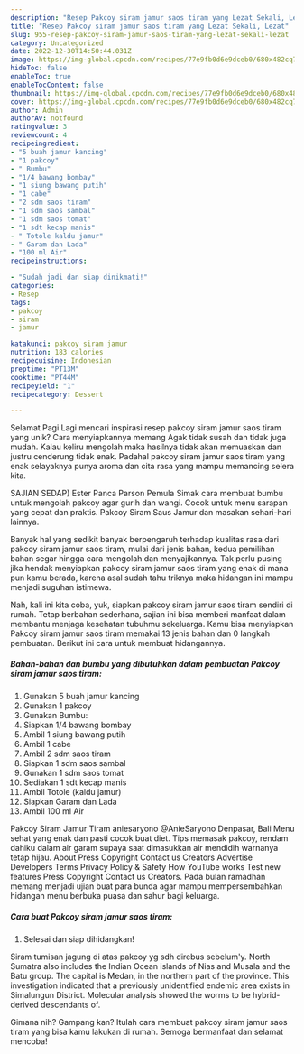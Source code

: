 ```yaml
---
description: "Resep Pakcoy siram jamur saos tiram yang Lezat Sekali, Lezat"
title: "Resep Pakcoy siram jamur saos tiram yang Lezat Sekali, Lezat"
slug: 955-resep-pakcoy-siram-jamur-saos-tiram-yang-lezat-sekali-lezat
category: Uncategorized
date: 2022-12-30T14:50:44.031Z
image: https://img-global.cpcdn.com/recipes/77e9fb0d6e9dceb0/680x482cq70/pakcoy-siram-jamur-saos-tiram-foto-resep-utama.jpg
hideToc: false
enableToc: true
enableTocContent: false
thumbnail: https://img-global.cpcdn.com/recipes/77e9fb0d6e9dceb0/680x482cq70/pakcoy-siram-jamur-saos-tiram-foto-resep-utama.jpg
cover: https://img-global.cpcdn.com/recipes/77e9fb0d6e9dceb0/680x482cq70/pakcoy-siram-jamur-saos-tiram-foto-resep-utama.jpg
author: Admin
authorAv: notfound
ratingvalue: 3
reviewcount: 4
recipeingredient:
- "5 buah jamur kancing"
- "1 pakcoy"
- " Bumbu"
- "1/4 bawang bombay"
- "1 siung bawang putih"
- "1 cabe"
- "2 sdm saos tiram"
- "1 sdm saos sambal"
- "1 sdm saos tomat"
- "1 sdt kecap manis"
- " Totole kaldu jamur"
- " Garam dan Lada"
- "100 ml Air"
recipeinstructions:

- "Sudah jadi dan siap dinikmati!"
categories:
- Resep
tags:
- pakcoy
- siram
- jamur

katakunci: pakcoy siram jamur 
nutrition: 183 calories
recipecuisine: Indonesian
preptime: "PT13M"
cooktime: "PT44M"
recipeyield: "1"
recipecategory: Dessert

---
```



Selamat Pagi Lagi mencari inspirasi resep pakcoy siram jamur saos tiram yang unik? Cara menyiapkannya memang Agak tidak susah dan tidak juga mudah. Kalau keliru mengolah maka hasilnya tidak akan memuaskan dan justru cenderung tidak enak. Padahal pakcoy siram jamur saos tiram yang enak selayaknya punya aroma dan cita rasa yang mampu memancing selera kita.


SAJIAN SEDAP) Ester Panca Parson Pemula Simak cara membuat bumbu untuk mengolah pakcoy agar gurih dan wangi. Cocok untuk menu sarapan yang cepat dan praktis. Pakcoy Siram Saus Jamur dan masakan sehari-hari lainnya.

Banyak hal yang sedikit banyak berpengaruh terhadap kualitas rasa dari pakcoy siram jamur saos tiram, mulai dari jenis bahan, kedua pemilihan bahan segar hingga cara mengolah dan menyajikannya. Tak perlu pusing jika hendak menyiapkan pakcoy siram jamur saos tiram yang enak di mana pun kamu berada, karena asal sudah tahu triknya maka hidangan ini mampu menjadi suguhan istimewa.


Nah, kali ini kita coba, yuk, siapkan pakcoy siram jamur saos tiram sendiri di rumah. Tetap berbahan sederhana, sajian ini bisa memberi manfaat dalam membantu menjaga kesehatan tubuhmu sekeluarga. Kamu bisa menyiapkan Pakcoy siram jamur saos tiram memakai 13 jenis bahan dan 0 langkah pembuatan. Berikut ini cara untuk membuat hidangannya.

<!--inarticleads1-->

##### Bahan-bahan dan bumbu yang dibutuhkan dalam pembuatan Pakcoy siram jamur saos tiram:

1. Gunakan 5 buah jamur kancing
1. Gunakan 1 pakcoy
1. Gunakan  Bumbu:
1. Siapkan 1/4 bawang bombay
1. Ambil 1 siung bawang putih
1. Ambil 1 cabe
1. Ambil 2 sdm saos tiram
1. Siapkan 1 sdm saos sambal
1. Gunakan 1 sdm saos tomat
1. Sediakan 1 sdt kecap manis
1. Ambil  Totole (kaldu jamur)
1. Siapkan  Garam dan Lada
1. Ambil 100 ml Air


Pakcoy Siram Jamur Tiram aniesaryono @AnieSaryono Denpasar, Bali Menu sehat yang enak dan pasti cocok buat diet. Tips memasak pakcoy, rendam dahiku dalam air garam supaya saat dimasukkan air mendidih warnanya tetap hijau. About Press Copyright Contact us Creators Advertise Developers Terms Privacy Policy &amp; Safety How YouTube works Test new features Press Copyright Contact us Creators. Pada bulan ramadhan memang menjadi ujian buat para bunda agar mampu mempersembahkan hidangan menu berbuka puasa dan sahur bagi keluarga. 

<!--inarticleads2-->

##### Cara buat Pakcoy siram jamur saos tiram:


1. Selesai dan siap dihidangkan!

Siram tumisan jagung di atas pakcoy yg sdh direbus sebelum&#39;y. North Sumatra also includes the Indian Ocean islands of Nias and Musala and the Batu group. The capital is Medan, in the northern part of the province. This investigation indicated that a previously unidentified endemic area exists in Simalungun District. Molecular analysis showed the worms to be hybrid-derived descendants of. 

Gimana nih? Gampang kan? Itulah cara membuat pakcoy siram jamur saos tiram yang bisa kamu lakukan di rumah. Semoga bermanfaat dan selamat mencoba!
